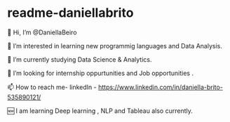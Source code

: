 # readme-daniellabrito
👋 Hi, I’m @DaniellaBeiro

👀 I’m interested in learning new programmig languages and Data Analysis.

🌱 I’m currently studying Data Science & Analytics.

💞️ I’m looking for internship oppurtunities and Job opportunities .

📫 How to reach me-
linkedIn - https://www.linkedin.com/in/daniella-brito-535890121/

🆕 I am learning Deep learning , NLP and Tableau also currently.
